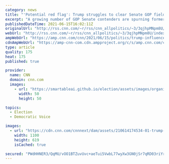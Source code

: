 ```yaml
---
category: news
title: "'Potential red flag': Trump struggles to clear Senate GOP fields "
excerpt: "A growing number of GOP Senate contenders are spurning former President Donald Trump's wishes with campaigns that defy his criticism or ignore his support of a rival, as the Republican Party debates his role in its future.\n    \n"
publishedDateTime: 2021-06-15T16:02:11Z
originalUrl: "http://rss.cnn.com/~r/rss/cnn_allpolitics/~3/3qjhpMNpm8U/index.html"
webUrl: "http://rss.cnn.com/~r/rss/cnn_allpolitics/~3/3qjhpMNpm8U/index.html"
ampWebUrl: "https://amp.cnn.com/cnn/2021/06/15/politics/trump-influence-2022-senate-gop-field/index.html"
cdnAmpWebUrl: "https://amp-cnn-com.cdn.ampproject.org/c/s/amp.cnn.com/cnn/2021/06/15/politics/trump-influence-2022-senate-gop-field/index.html"
type: article
quality: 175
heat: 175
published: true

provider:
  name: CNN
  domain: cnn.com
  images:
    - url: "https://smartableai.github.io/election/assets/images/organizations/cnn.com-50x50.jpg"
      width: 50
      height: 50

topics:
  - Election
  - Democratic Voice

images:
  - url: "https://cdn.cnn.com/cnnnext/dam/assets/210614174534-01-trump-senate-gop-budd-super-tease.jpg"
    width: 1100
    height: 619
    isCached: true

secured: "PWdHHNER3/QqMU/vOO1BTZuvUvc+aeTui5VwbL77wyXw3GN0jSr7qRD03riYrFTSMrhwSFPEH3WTwdKJ3bJ0STZLEmBaBXAfBI3/zpWQosRySFpbbmEIp5zozTVCkCSp9CSFvzfNKMIjp35xx3/K98VZNXCdjGjZL0vzLdC8bctdM2MMclOckYUOSWSWFwV4CyTl9CtfiwlpKFLBF8o8dxxMDM+HeIsNb0Wea/Tp8wv6vY3CoXoXtm2u3+oibVGyuH0gd+j89ciFZ/8BrSxvCQ3nqjnF4pJBgmb44Q6wZQB2hHO5fa3Gciaxf7piCC4mJVO5Xi5c0z07v2Z1RvRTx/dMRxNJYia6e78Hq+EIBjQ=;hGjgY/CiLlhI4NlqS6igLw=="
---
```


